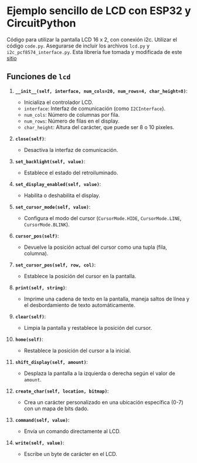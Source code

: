 # Ejemplo sencillo de LCD con ESP32 y CircuitPython

Código para utilizar la pantalla LCD 16 x 2, con conexión i2c. Utilizar el código `code.py`. Asegurarse de incluir los archivos `lcd.py` y `i2c_pcf8574_interface.py`. Esta librería fue tomada y modificada de este [sitio](https://wokwi.com/projects/380230722673959937)

## Funciones de `lcd`

1. **`__init__(self, interface, num_cols=20, num_rows=4, char_height=8)`**:
   - Inicializa el controlador LCD.
   - `interface`: Interfaz de comunicación (como `I2CInterface`).
   - `num_cols`: Número de columnas por fila.
   - `num_rows`: Número de filas en el display.
   - `char_height`: Altura del carácter, que puede ser 8 o 10 pixeles.

2. **`close(self)`**:
   - Desactiva la interfaz de comunicación.

3. **`set_backlight(self, value)`**:
   - Establece el estado del retroiluminado.

4. **`set_display_enabled(self, value)`**:
   - Habilita o deshabilita el display.

5. **`set_cursor_mode(self, value)`**:
   - Configura el modo del cursor (`CursorMode.HIDE`, `CursorMode.LINE`, `CursorMode.BLINK`).

6. **`cursor_pos(self)`**:
   - Devuelve la posición actual del cursor como una tupla (fila, columna).

7. **`set_cursor_pos(self, row, col)`**:
   - Establece la posición del cursor en la pantalla.

8. **`print(self, string)`**:
   - Imprime una cadena de texto en la pantalla, maneja saltos de línea y el desbordamiento de texto automáticamente.

9. **`clear(self)`**:
   - Limpia la pantalla y restablece la posición del cursor.

10. **`home(self)`**:
    - Restablece la posición del cursor a la inicial.

11. **`shift_display(self, amount)`**:
    - Desplaza la pantalla a la izquierda o derecha según el valor de `amount`.

12. **`create_char(self, location, bitmap)`**:
    - Crea un carácter personalizado en una ubicación específica (0-7) con un mapa de bits dado.

13. **`command(self, value)`**:
    - Envía un comando directamente al LCD.

14. **`write(self, value)`**:
    - Escribe un byte de carácter en el LCD.

